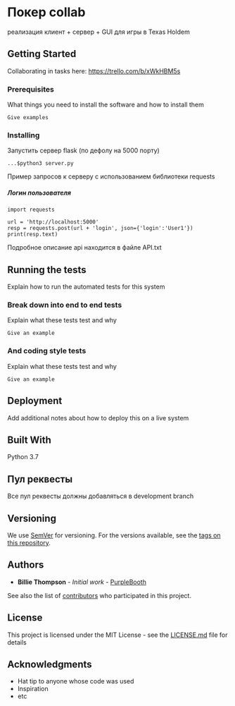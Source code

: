 # Покер collab

реализация клиент + сервер + GUI для игры в Texas Holdem 

## Getting Started

Collaborating in tasks here: https://trello.com/b/xWkHBM5s

### Prerequisites

What things you need to install the software and how to install them

```
Give examples
```

### Installing

Запустить сервер flask (по дефолу на 5000 порту)
```
...$python3 server.py
```

Пример запросов к серверу с использованием библиотеки requests
##### Логин пользователя
```
import requests

url = 'http://localhost:5000'
resp = requests.post(url + 'login', json={'login':'User1'})
print(resp.text)
```
Подробное описание api находится в файле API.txt

## Running the tests

Explain how to run the automated tests for this system

### Break down into end to end tests

Explain what these tests test and why

```
Give an example
```

### And coding style tests

Explain what these tests test and why

```
Give an example
```

## Deployment

Add additional notes about how to deploy this on a live system

## Built With

Python 3.7

## Пул реквесты

Все пул реквесты должны добавляться в development branch 

## Versioning

We use [SemVer](http://semver.org/) for versioning. For the versions available, see the [tags on this repository](https://github.com/your/project/tags). 

## Authors

* **Billie Thompson** - *Initial work* - [PurpleBooth](https://github.com/PurpleBooth)

See also the list of [contributors](https://github.com/your/project/contributors) who participated in this project.

## License

This project is licensed under the MIT License - see the [LICENSE.md](LICENSE.md) file for details

## Acknowledgments

* Hat tip to anyone whose code was used
* Inspiration
* etc
